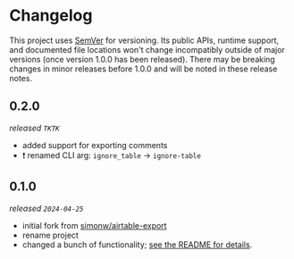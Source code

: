 # Changelog

This project uses [SemVer](https://semver.org/) for versioning. Its public APIs, runtime support, and documented file locations won't change incompatibly outside of major versions (once version 1.0.0 has been released). There may be breaking changes in minor releases before 1.0.0 and will be noted in these release notes.

## 0.2.0

_released `TKTK`_

- added support for exporting comments
- ❗ renamed CLI arg: `ignore_table` -> `ignore-table`

## 0.1.0

_released `2024-04-25`_

- initial fork from [simonw/airtable-export](https://github.com/simonw/airtable-export)
- rename project
- changed a bunch of functionality; [see the README for details](https://github.com/xavdid/backup-airtable?tab=readme-ov-file#differences-from-upstream).
